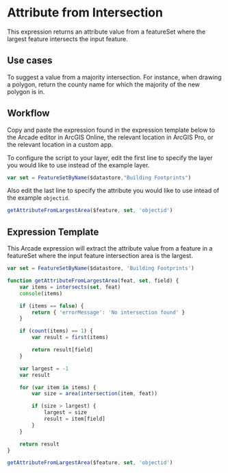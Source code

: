 # Attribute from Intersection

This expression returns an attribute value from a featureSet where the largest feature intersects the input feature.

## Use cases

To suggest a value from a majority intersection. For instance, when drawing a polygon, return the county name for which the majority of the new polygon is in.

## Workflow

Copy and paste the expression found in the expression template below to the Arcade editor in ArcGIS Online, the relevant location in ArcGIS Pro, or the relevant location in a custom app.

To configure the script to your layer, edit the first line to specify the layer you would like to use instead of the example layer. 

```js
var set = FeatureSetByName($datastore,"Building Footprints")
```

Also edit the last line to specify the attribute you would like to use intead of the example `objectid`.

```js
getAttributeFromLargestArea($feature, set, 'objectid')
```

## Expression Template

This Arcade expression will extract the attribute value from a feature in a featureSet where the input feature intersection area is the largest.

```js
var set = FeatureSetByName($datastore, 'Building Footprints')

function getAttributeFromLargestArea(feat, set, field) {
    var items = intersects(set, feat)
    console(items)

    if (items == false) {
        return { 'errorMessage': 'No intersection found' }
    }

    if (count(items) == 1) {
        var result = first(items)

        return result[field]
    }

    var largest = -1
    var result

    for (var item in items) {
        var size = area(intersection(item, feat))

        if (size > largest) {
            largest = size
            result = item[field]
        }
    }

    return result
}

getAttributeFromLargestArea($feature, set, 'objectid') 
```

